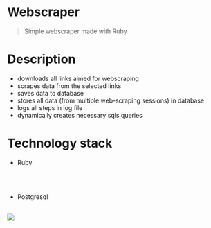 # Webscraper
> Simple webscraper made with Ruby

# Description

- downloads all links aimed for webscraping
- scrapes data from the selected links 
- saves data to database 
- stores all data (from multiple web-scraping sessions) in database
- logs all steps in log file 
- dynamically creates necessary sqls queries 

# Technology stack

* Ruby 
<br>

<br>

* Postgresql
<br>
<img src="https://wiki.postgresql.org/images/3/30/PostgreSQL_logo.3colors.120x120.png">
<br>


